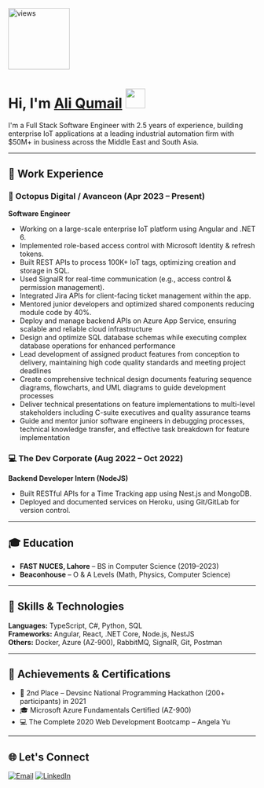<a href="https://github.com/aliqumail">
  <img alt="views" title="Github views" src="https://komarev.com/ghpvc/?username=aliqumail&style=flat-square" width="125"/>
</a>

<h1 align="left">Hi, I'm <a href="https://www.linkedin.com/in/ali-qumail-4b77601a8/">Ali Qumail</a> <img src="https://media.giphy.com/media/hvRJCLFzcasrR4ia7z/giphy.gif" width="40"/></h1>

I'm a Full Stack Software Engineer with 2.5 years of experience, building enterprise IoT applications at a leading industrial automation firm with $50M+ in business across the Middle East and South Asia.

---

## 💼 Work Experience

### 🏢 Octopus Digital / Avanceon (Apr 2023 – Present)
**Software Engineer**

- Working on a large-scale enterprise IoT platform using Angular and .NET 6.
- Implemented role-based access control with Microsoft Identity & refresh tokens.
- Built REST APIs to process 100K+ IoT tags, optimizing creation and storage in SQL.
- Used SignalR for real-time communication (e.g., access control & permission management).
- Integrated Jira APIs for client-facing ticket management within the app.
- Mentored junior developers and optimized shared components reducing module code by 40%.
- Deploy and manage backend APIs on Azure App Service, ensuring scalable and reliable cloud infrastructure
- Design and optimize SQL database schemas while executing complex database operations for enhanced performance
- Lead development of assigned product features from conception to delivery, maintaining high code quality standards and meeting project deadlines
- Create comprehensive technical design documents featuring sequence diagrams, flowcharts, and UML diagrams to guide development processes
- Deliver technical presentations on feature implementations to multi-level stakeholders including C-suite executives and quality assurance teams
- Guide and mentor junior software engineers in debugging processes, technical knowledge transfer, and effective task breakdown for feature implementation


### 💻 The Dev Corporate (Aug 2022 – Oct 2022)  
**Backend Developer Intern (NodeJS)**

- Built RESTful APIs for a Time Tracking app using Nest.js and MongoDB.
- Deployed and documented services on Heroku, using Git/GitLab for version control.

---

## 🎓 Education

- **FAST NUCES, Lahore** – BS in Computer Science (2019–2023)  
- **Beaconhouse** – O & A Levels (Math, Physics, Computer Science)

---

## 🧠 Skills & Technologies

**Languages:** TypeScript, C#, Python, SQL  
**Frameworks:** Angular, React, .NET Core, Node.js, NestJS  
**Others:** Docker, Azure (AZ-900), RabbitMQ, SignalR, Git, Postman  


---

## 🏅 Achievements & Certifications

- 🥈 2nd Place – Devsinc National Programming Hackathon (200+ participants) in 2021
- 🎓 Microsoft Azure Fundamentals Certified (AZ-900)
- 💻 The Complete 2020 Web Development Bootcamp – Angela Yu

---

## 🌐 Let's Connect

<p align="left">
  <a href="mailto:aliqumail8@gmail.com"><img title="Email" src="https://img.shields.io/badge/Gmail-D14836?style=for-the-badge&logo=gmail&logoColor=white"/></a>
  <a href="https://www.linkedin.com/in/ali-qumail-4b77601a8/"><img title="LinkedIn" src="https://img.shields.io/badge/LinkedIn-0077B5?style=for-the-badge&logo=linkedin&logoColor=white"/></a>
</p>


